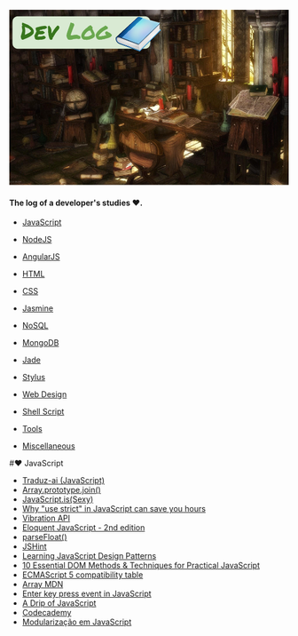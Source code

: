 ![developer log](resources/img/dev-log.png)

#### The log of a developer's studies ❤.

* [JavaScript](#javascript)

* [NodeJS]()

* [AngularJS]()

* [HTML]()

* [CSS]()

* [Jasmine]()

* [NoSQL]()

* [MongoDB]()

* [Jade]()

* [Stylus]()

* [Web Design]()

* [Shell Script]()

* [Tools]()

* [Miscellaneous]()


#<a id="javascript">❤</a> JavaScript

* [Traduz-ai (JavaScript)](https://github.com/eoop/traduz-ai#javascript)
* [Array.prototype.join()](https://developer.mozilla.org/en-US/docs/Web/JavaScript/Reference/Global_Objects/Array/join)
* [JavaScript.is(Sexy)](http://javascriptissexy.com/)
* [Why "use strict" in JavaScript can save you hours](http://www.webdesignporto.com/why-use-strict-in-javascript-can-save-you-hours/)
* [Vibration API](http://loopinfinito.com.br/2014/02/11/vibration-api/)
* [Eloquent JavaScript - 2nd edition](http://eloquentjavascript.net/2nd_edition/preview/)
* [parseFloat()](https://developer.mozilla.org/en-US/docs/Web/JavaScript/Reference/Global_Objects/parseFloat)
* [JSHint](http://www.jshint.com/)
* [Learning JavaScript Design Patterns](http://addyosmani.com/resources/essentialjsdesignpatterns/book/)
* [10 Essential DOM Methods & Techniques for Practical JavaScript](http://www.impressivewebs.com/10-essential-dom-methods-techniques-for-practical-javascript/)
* [ECMAScript 5 compatibility table](http://kangax.github.io/es5-compat-table/)
* [Array MDN](https://developer.mozilla.org/en-US/docs/Web/JavaScript/Reference/Global_Objects/Array)
* [Enter key press event in JavaScript](http://stackoverflow.com/questions/905222/enter-key-press-event-in-javascript)
* [A Drip of JavaScript](http://designpepper.com/a-drip-of-javascript)
* [Codecademy](http://www.codecademy.com/tracks/javascript)
* [Modularização em JavaScript](http://tableless.com.br/modularizacao-em-javascript)


